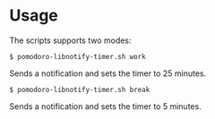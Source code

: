 # Usage

The scripts supports two modes:

```
$ pomodoro-libnotify-timer.sh work
```

Sends a notification and sets the timer to 25 minutes.

```
$ pomodoro-libnotify-timer.sh break
```

Sends a notification and sets the timer to 5 minutes.